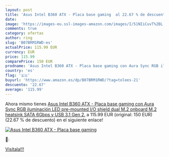 ```yaml
---
layout: post
title: 'Asus Intel B360 ATX - Placa base gaming  al 22.67 % de descuento'
date: 
image: 'https://images-eu.ssl-images-amazon.com/images/I/51NIiCuvT%2BL._SL200_.jpg'
comments: true
category: ofertas
author: ring
slug: 'B07BRM1RWD-es'
actualPrice: 115.99 EUR
currency: EUR
price: 115.99
comparePrice: 150 EUR
prodname: 'Asus Intel B360 ATX - Placa base gaming con Aura Sync RGB iluminación LED  pre-mounted I/O shield  dual M.2  onboard M.2 heatsink  SATA 6Gbps y USB 3.1 Gen 2.'
country: 'es'
flag: '🇪🇸'
buyurl: 'https://www.amazon.es/dp/B07BRM1RWD/?tag=tolees-21'
descuento: '22.67'
average: '115.99'
---
```


Ahora mismo tienes [Asus Intel B360 ATX - Placa base gaming con Aura Sync RGB iluminación LED  pre-mounted I/O shield  dual M.2  onboard M.2 heatsink  SATA 6Gbps y USB 3.1 Gen 2.](https://www.amazon.es/dp/B07BRM1RWD/?tag=tolees-21) a 115.99 EUR (original: 150 EUR) (22.67 %  de descuento) en el siguiente enlace!

[![Asus Intel B360 ATX - Placa base gaming ](https://images-eu.ssl-images-amazon.com/images/I/51NIiCuvT%2BL._SL200_.jpg)](https://www.amazon.es/dp/B07BRM1RWD/?tag=tolees-21)

🔎:


[Visítala!!!](https://www.amazon.es/dp/B07BRM1RWD/?tag=tolees-21)

